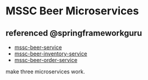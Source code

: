 # MSSC Beer Microservices

## referenced @springframeworkguru

- [mssc-beer-service](https://github.com/springframeworkguru/mssc-beer-service)
- [mssc-beer-inventory-service](https://github.com/springframeworkguru/mssc-beer-inventory-service)
- [mssc-beer-order-service](https://github.com/springframeworkguru/mssc-beer-order-service)

make three microservices work.
